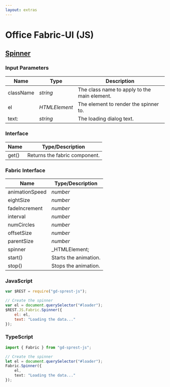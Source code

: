 ```yaml
---
layout: extras
---
```

# Office Fabric-UI (JS)

## [Spinner](https://dev.office.com/fabric-js/Components/Spinner/Spinner.html)

### Input Parameters

| Name | Type | Description |
| --- | --- | --- |
| className | _string_ | The class name to apply to the main element. |
| el | _HTMLElement_ | The element to render the spinner to. |
| text: | _string_ | The loading dialog text. |

### Interface

| Name | Type/Description |
| --- | --- |
| get() | Returns the fabric component. |

### Fabric Interface

| Name | Type/Description |
| --- | --- |
| animationSpeed | _number_ |
| eightSize | _number_ |
| fadeIncrement | _number_ |
| interval | _number_ |
| numCircles | _number_ |
| offsetSize | _number_ |
| parentSize | _number_ |
| spinner | _HTMLElement;
| start() | Starts the animation. |;
| stop() | Stops the animation. |

### JavaScript

```js
var $REST = require("gd-sprest-js");

// Create the spinner
var el = document.querySelector("#loader");
$REST.JS.Fabric.Spinner({
    el: el,
    text: "Loading the data..."
});
```

### TypeScript

```ts
import { Fabric } from "gd-sprest-js";

// Create the spinner
let el = document.querySelector("#loader");
Fabric.Spinner({
    el,
    text: "Loading the data..."
});
```